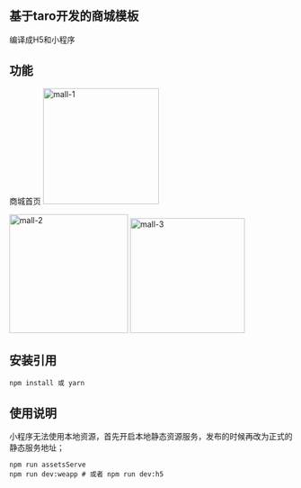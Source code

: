 ## 基于taro开发的商城模板
编译成H5和小程序
## 功能
商城首页
<img width="206" alt="mall-1" src="https://github.com/keep-promise/tarojs-mall/assets/64321089/84092d20-0e29-43c1-92a5-025ca649bd9e">




<img width="211" alt="mall-2" src="https://github.com/keep-promise/tarojs-mall/assets/64321089/5203f61c-0e39-452c-a34c-69a53503d7c1">




<img width="204" alt="mall-3" src="https://github.com/keep-promise/tarojs-mall/assets/64321089/c214c2fa-eee3-4a04-b809-eb3f402df1f8">


## 安装引用
```shell
npm install 或 yarn
```
## 使用说明
小程序无法使用本地资源，首先开启本地静态资源服务，发布的时候再改为正式的静态服务地址；
```shell
npm run assetsServe
npm run dev:weapp # 或者 npm run dev:h5
```

